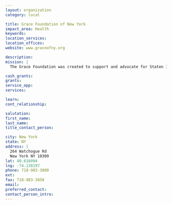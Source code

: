 ```yaml
---
layout: organization
category: local

title: Grace Foundation of New York
impact_area: Health
keywords: 
location_services: 
location_offices: 
website: www.graceofny.org

description: 
mission: |
  The Grace Foundation was created to support and advocate for Staten Island and Brooklyn families of children diagnosed with autistic spectrum disorders. This support takes the form of social, educational and information resources. We take a proactive role with families, professionals and government officials in the development and advancement of education policies and programs that deal specifically with autism/pervasive developmental disorder (PDD). 

cash_grants: 
grants: 
service_opp: 
services: 

learn: 
cont_relationship: 

salutation: 
first_name: 
last_name: 
title_contact_person: 

city: New York
state: NY
address: |
  264 Watchogue Rd  
  New York NY 10309
lat: 40.616094
lng: -74.138197
phone: 718-983-3800
ext: 
fax: 718-983-3858
email: 
preferred_contact: 
contact_person_intro: 
---
```

